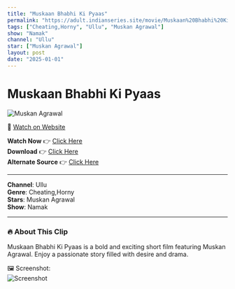 ```yaml
---
title: "Muskaan Bhabhi Ki Pyaas"
permalink: "https://adult.indianseries.site/movie/Muskaan%20Bhabhi%20Ki%20Pyaas"
tags: ["Cheating,Horny", "Ullu", "Muskan Agrawal"]
show: "Namak"
channel: "Ullu"
star: ["Muskan Agrawal"]
layout: post
date: "2025-01-01"
---
```


# Muskaan Bhabhi Ki Pyaas

![Muskan Agrawal](https://shorts.desisins.com/wp-content/uploads/2024/12/Muskaan-Namak-Ullu-DesiSisn.com_.jpg)

🔗 [Watch on Website](https://adult.indianseries.site/movie/Muskaan%20Bhabhi%20Ki%20Pyaas)

**Watch Now** 👉 [Click Here](https://adult.indianseries.site/movie/Muskaan%20Bhabhi%20Ki%20Pyaas)  
**Download** 👉 [Click Here](https://adult.indianseries.site/movie/Muskaan%20Bhabhi%20Ki%20Pyaas)  
**Alternate Source** 👉 [Click Here](https://adult.indianseries.site/movie/Muskaan%20Bhabhi%20Ki%20Pyaas)

---

**Channel**: Ullu  
**Genre**: Cheating,Horny  
**Stars**: Muskan Agrawal  
**Show**: Namak

---

### 🔥 About This Clip

Muskaan Bhabhi Ki Pyaas is a bold and exciting short film featuring Muskan Agrawal. Enjoy a passionate story filled with desire and drama.
 
🖼️ Screenshot:  
![Screenshot](https://shorts.desisins.com/wp-content/uploads/2024/12/Muskaan-Namak-Ullu-DesiSisn.com_.jpg)
